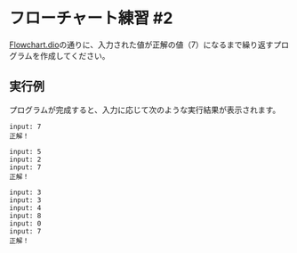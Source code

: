 # フローチャート練習 #2
[Flowchart.dio](./Flowchart.dio)の通りに、入力された値が正解の値（7）になるまで繰り返すプログラムを作成してください。

## 実行例
プログラムが完成すると、入力に応じて次のような実行結果が表示されます。

```
input: 7
正解！
```

```
input: 5
input: 2
input: 7
正解！
```

```
input: 3
input: 3
input: 4
input: 8
input: 0
input: 7
正解！
```